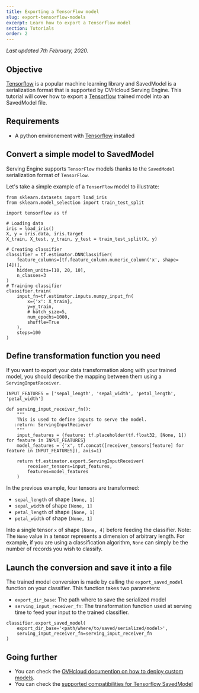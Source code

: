 ```yaml
---
title: Exporting a TensorFlow model
slug: export-tensorflow-models
excerpt: Learn how to export a Tensorflow model
section: Tutorials
order: 2
---
```

*Last updated 7th February, 2020.*

## Objective

[Tensorflow](https://www.tensorflow.org/) is a popular machine learning
library and SavedModel is a serialization format that is supported by
OVHcloud Serving Engine. This tutorial will cover how to export a
[Tensorflow](https://www.tensorflow.org/) trained model into an
SavedModel file.

## Requirements

-   A python environement with [Tensorflow](https://www.tensorflow.org/)
    installed

## Convert a simple model to SavedModel

Serving Engine supports `TensorFlow` models thanks to the `SavedModel`
serialization format of `TensorFlow`.

Let\'s take a simple example of a `TensorFlow` model to illustrate:

``` {.python}
from sklearn.datasets import load_iris
from sklearn.model_selection import train_test_split

import tensorflow as tf

# Loading data
iris = load_iris()
X, y = iris.data, iris.target
X_train, X_test, y_train, y_test = train_test_split(X, y)

# Creating classifier
classifier = tf.estimator.DNNClassifier(
    feature_columns=[tf.feature_column.numeric_column('x', shape=[4])],
    hidden_units=[10, 20, 10],
    n_classes=3
)
# Training classifier
classifier.train(
    input_fn=tf.estimator.inputs.numpy_input_fn(
        x={'x': X_train},
        y=y_train,
        # batch_size=5,
        num_epochs=1000,
        shuffle=True
    ),
    steps=100
)
```

## Define transformation function you need

If you want to export your data transformation along with your trained
model, you should describe the mapping between them using a
`ServingInputReceiver`.

``` {.python}
INPUT_FEATURES = ['sepal_length', 'sepal_width', 'petal_length', 'petal_width']

def serving_input_receiver_fn():
    """
    This is used to define inputs to serve the model.
   :return: ServingInputReciever
    """
    input_features = {feature: tf.placeholder(tf.float32, [None, 1]) for feature in INPUT_FEATURES}
    model_features = {'x', tf.concat([receiver_tensors[feature] for feature in INPUT_FEATURES]), axis=1)

    return tf.estimator.export.ServingInputReceiver(
        receiver_tensors=input_features,
        features=model_features
    )
```

In the previous example, four tensors are transformed:

-   `sepal_length` of shape `[None, 1]`
-   `sepal_width` of shape `[None, 1]`
-   `petal_length` of shape `[None, 1]`
-   `petal_width` of shape `[None, 1]`

Into a single tensor `x` of shape `[None, 4]` before feeding the
classifier. Note: The `None` value in a tensor represents a dimension of
arbitrary length. For example, if you are using a classification
algorithm, `None` can simply be the number of records you wish to
classify.

## Launch the conversion and save it into a file

The trained model conversion is made by calling the `export_saved_model`
function on your classifier. This function takes two parameters:

-   `export_dir_base`: The path where to save the serialized model
-   `serving_input_receiver_fn`: The transformation function used at
    serving time to feed your input to the trained classifier.

``` {.python}
classifier.export_saved_model(
    export_dir_base='<path/where/to/saved/serialized/model>',
    serving_input_receiver_fn=serving_input_receiver_fn
)
```

## Going further

-   You can check the [OVHcloud documention on how to deploy custom
    models](../deploy-serialized-models).
-   You can check the [supported compatibilities for Tensorflow
    SavedModel](../compatibility-matrix)
